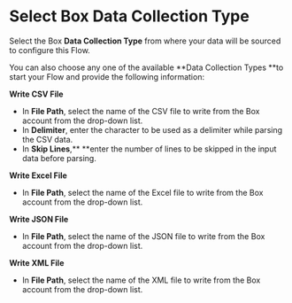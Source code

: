 # Select Box Data Collection Type

Select the Box **Data Collection Type** from where your data will be sourced to configure this Flow.&#x20;

You can also choose any one of the available **Data Collection Types **to start your Flow and provide the following information:

**Write CSV File**

* In **File Path**, select the name of the CSV file to write from the Box account from the drop-down list.&#x20;
* In **Delimiter**, enter the character to be used as a delimiter while parsing the CSV data.
* In **Skip Lines**,** **enter the number of lines to be skipped in the input data before parsing.&#x20;

**Write Excel File**

* In **File Path**, select the name of the Excel file to write from the Box account from the drop-down list.&#x20;

**Write JSON File**

* In **File Path**, select the name of the JSON file to write from the Box account from the drop-down list.&#x20;

**Write XML File**

* In **File Path**, select the name of the XML file to write from the Box account from the drop-down list.&#x20;
